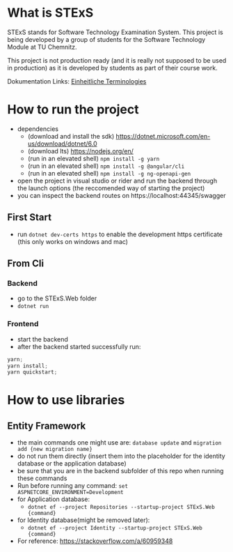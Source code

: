 # What is STExS

STExS stands for Software Technology Examination System. This project is being developed by a group of students for the Software Technology Module at TU Chemnitz.

This project is not production ready (and it is really not supposed to be used in production) as it is developed by students as part of their course work.

Dokumentation Links:
[Einheitliche Terminologies](https://docs.google.com/spreadsheets/d/1g1vjrXWrB6KE0glshk8_LKinwjlBFHEBEaZ0eKljc3E)

# How to run the project

-   dependencies
    -   (download and install the sdk) https://dotnet.microsoft.com/en-us/download/dotnet/6.0
    -   (download lts) https://nodejs.org/en/
    -   (run in an elevated shell) `npm install -g yarn`
    -   (run in an elevated shell) `npm install -g @angular/cli`
    -   (run in an elevated shell) `npm install -g ng-openapi-gen`
-   open the project in visual studio or rider and run the backend through the launch options (the reccomended way of starting the project)
-   you can inspect the backend routes on https://localhost:44345/swagger

## First Start

-   run `dotnet dev-certs https` to enable the development https certificate (this only works on windows and mac)

## From Cli

### Backend

-   go to the STExS.Web folder
-   `dotnet run`

### Frontend

-   start the backend
-   after the backend started successfully run:

```powershell
yarn;
yarn install;
yarn quickstart;
```

# How to use libraries

## Entity Framework

-   the main commands one might use are: `database update` and `migration add {new migration name}`
-   do not run them directly (insert them into the placeholder for the identity database or the application database)
-   be sure that you are in the backend subfolder of this repo when running these commands
-   Run before running any command: `set ASPNETCORE_ENVIRONMENT=Development`
-   for Application database:
    -   `dotnet ef --project Repositories --startup-project STExS.Web {command}`
-   for Identity database(might be removed later):
    -   `dotnet ef --project Identity --startup-project STExS.Web {command}`
-   For reference: https://stackoverflow.com/a/60959348
